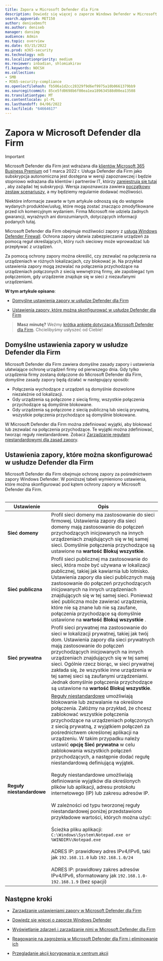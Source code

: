 ```yaml
---
title: Zapora w Microsoft Defender dla Firm
description: Dowiedz się więcej o zaporze Windows Defender w Microsoft Defender dla Firm, w tym o ustawieniach konfiguracji
search.appverid: MET150
author: denisebmsft
ms.author: deniseb
manager: dansimp
audience: Admin
ms.topic: overview
ms.date: 03/15/2022
ms.prod: m365-security
ms.technology: mdb
ms.localizationpriority: medium
ms.reviewer: inbadian, shlomiakirav
f1.keywords: NOCSH
ms.collection:
- SMB
- M365-security-compliance
ms.openlocfilehash: fb506a1d2cc28329f9d6ef9975a10b0661379bb9
ms.sourcegitcommit: 85ce5fd0698b6f00ea1ea189634588d00ea13508
ms.translationtype: MT
ms.contentlocale: pl-PL
ms.lasthandoff: 04/06/2022
ms.locfileid: "64664617"
---
```

# <a name="firewall-in-microsoft-defender-for-business"></a>Zapora w Microsoft Defender dla Firm

> [!IMPORTANT]
> Microsoft Defender dla Firm jest wdrażana dla [klientów Microsoft 365 Business Premium](../../business-premium/index.md) od 1 marca 2022 r. Usługa Defender dla Firm jako subskrypcja autonomiczna jest dostępna w wersji zapoznawczej i będzie stopniowo wdrażana dla klientów i partnerów IT, którzy [zarejestrują się tutaj](https://aka.ms/mdb-preview) , aby zażądać tej subskrypcji. Wersja zapoznawcza zawiera [początkowy zestaw scenariuszy](mdb-tutorials.md#try-these-preview-scenarios), a my będziemy regularnie dodawać możliwości.
> 
> Niektóre informacje zawarte w tym artykule odnoszą się do wstępnie wydanych produktów/usług, które mogą zostać znacząco zmodyfikowane przed ich komercyjnym wydaniem. Firma Microsoft nie udziela żadnych gwarancji, wyraźnych ani dorozumianych, dotyczących informacji podanych tutaj. 

Microsoft Defender dla Firm obejmuje możliwości zapory z [usługą Windows Defender Firewall](/windows/security/threat-protection/windows-firewall/windows-firewall-with-advanced-security). Ochrona zapory ułatwia zabezpieczanie urządzeń za pomocą reguł określających, który ruch sieciowy może wprowadzać lub przepływać z urządzeń. 

Za pomocą ochrony zapory można określić, czy zezwalać na połączenia na urządzeniach w różnych lokalizacjach, czy blokować je. Na przykład ustawienia zapory mogą zezwalać na połączenia przychodzące na urządzeniach połączonych z siecią wewnętrzną firmy, ale zapobiegać tym połączeniom, gdy urządzenie znajduje się w sieci z niezaufanymi urządzeniami.

**W tym artykule opisano**:

- [Domyślne ustawienia zapory w usłudze Defender dla Firm](#default-firewall-settings-in-defender-for-business)

- [Ustawienia zapory, które można skonfigurować w usłudze Defender dla Firm](#firewall-settings-you-can-configure-in-defender-for-business)

>
> **Masz minutę?**
> Weźmy <a href="https://microsoft.qualtrics.com/jfe/form/SV_0JPjTPHGEWTQr4y" target="_blank">krótką ankietę dotyczącą Microsoft Defender dla Firm</a>. Chcielibyśmy usłyszeć od Ciebie!
>

## <a name="default-firewall-settings-in-defender-for-business"></a>Domyślne ustawienia zapory w usłudze Defender dla Firm

Microsoft Defender dla Firm zawiera domyślne zasady zapory i ustawienia ułatwiające ochronę urządzeń firmy od pierwszego dnia. Gdy tylko urządzenia firmy zostaną dołączone do Microsoft Defender dla Firm, domyślne zasady zapory będą działać w następujący sposób:

- Połączenia wychodzące z urządzeń są domyślnie dozwolone niezależnie od lokalizacji.
- Gdy urządzenia są połączone z siecią firmy, wszystkie połączenia przychodzące są domyślnie blokowane.
- Gdy urządzenia są połączone z siecią publiczną lub siecią prywatną, wszystkie połączenia przychodzące są domyślnie blokowane.

W Microsoft Defender dla Firm można zdefiniować wyjątki, aby blokować lub zezwalać na połączenia przychodzące. Te wyjątki można zdefiniować, tworząc reguły niestandardowe. Zobacz [Zarządzanie regułami niestandardowymi dla zasad zapory](mdb-custom-rules-firewall.md).

## <a name="firewall-settings-you-can-configure-in-defender-for-business"></a>Ustawienia zapory, które można skonfigurować w usłudze Defender dla Firm

Microsoft Defender dla Firm obejmuje ochronę zapory za pośrednictwem zapory Windows Defender. W poniższej tabeli wymieniono ustawienia, które można skonfigurować pod kątem ochrony zapory w Microsoft Defender dla Firm. <br/><br/>

| Ustawienie | Opis |
|--|--|
| **Sieć domeny** | Profil sieci domeny ma zastosowanie do sieci firmowej. Ustawienia zapory dla sieci domeny mają zastosowanie do połączeń przychodzących inicjowanych na innych urządzeniach znajdujących się w tej samej sieci. Domyślnie połączenia przychodzące są ustawione na **wartość Blokuj wszystkie**.  |
| **Sieć publiczna** | Profil sieci publicznej ma zastosowanie do sieci, która może być używana w lokalizacji publicznej, takiej jak kawiarnia lub lotnisko. Ustawienia zapory dla sieci publicznych mają zastosowanie do połączeń przychodzących inicjowanych na innych urządzeniach znajdujących się w tej samej sieci. Ponieważ sieć publiczna może zawierać urządzenia, które nie są znane lub nie są zaufane, połączenia przychodzące są domyślnie ustawione na **wartość Blokuj wszystkie** .  |
| **Sieć prywatna** | Profil sieci prywatnej ma zastosowanie do sieci w lokalizacji prywatnej, takiej jak twój dom. Ustawienia zapory dla sieci prywatnych mają zastosowanie do połączeń przychodzących inicjowanych na innych urządzeniach znajdujących się w tej samej sieci. Ogólnie rzecz biorąc, w sieci prywatnej zakłada się, że wszystkie inne urządzenia w tej samej sieci są zaufanymi urządzeniami. Jednak domyślnie połączenia przychodzące są ustawione na **wartość Blokuj wszystkie**. |
| **Reguły niestandardowe** | [Reguły niestandardowe](mdb-custom-rules-firewall.md) umożliwiają blokowanie lub zezwalanie na określone połączenia. Załóżmy na przykład, że chcesz zablokować wszystkie połączenia przychodzące na urządzeniach połączonych z siecią prywatną, z wyjątkiem połączeń za pośrednictwem określonej aplikacji na urządzeniu. W takim przypadku należy ustawić **opcję Sieć prywatna** w celu zablokowania wszystkich połączeń przychodzących, a następnie dodać regułę niestandardową definiującą wyjątek. <br/><br/>Reguły niestandardowe umożliwiają definiowanie wyjątków dla określonych plików lub aplikacji, adresu protokołu internetowego (IP) lub zakresu adresów IP. <br/><br/>W zależności od typu tworzonej reguły niestandardowej poniżej przedstawiono przykładowe wartości, których można użyć: <br/><br/>Ścieżka pliku aplikacji: `C:\Windows\System\Notepad.exe or %WINDIR%\Notepad.exe` <br/><br/>ADRES IP: prawidłowy adres IPv4/IPv6, taki jak `192.168.11.0` lub `192.168.1.0/24` <br/><br/>ADRES IP: prawidłowy zakres adresów IPv4/IPv6, sformatowany jak `192.168.1.0-192.168.1.9` (bez spacji) |

## <a name="next-steps"></a>Następne kroki

- [Zarządzanie ustawieniami zapory w Microsoft Defender dla Firm](mdb-custom-rules-firewall.md)

- [Dowiedz się więcej o zaporze Windows Defender](/windows/security/threat-protection/windows-firewall/windows-firewall-with-advanced-security)

- [Wyświetlanie zdarzeń i zarządzanie nimi w Microsoft Defender dla Firm](mdb-view-manage-incidents.md)

- [Reagowanie na zagrożenia w Microsoft Defender dla Firm i eliminowanie ich](mdb-respond-mitigate-threats.md)

- [Przeglądanie akcji korygowania w centrum akcji](mdb-review-remediation-actions.md)